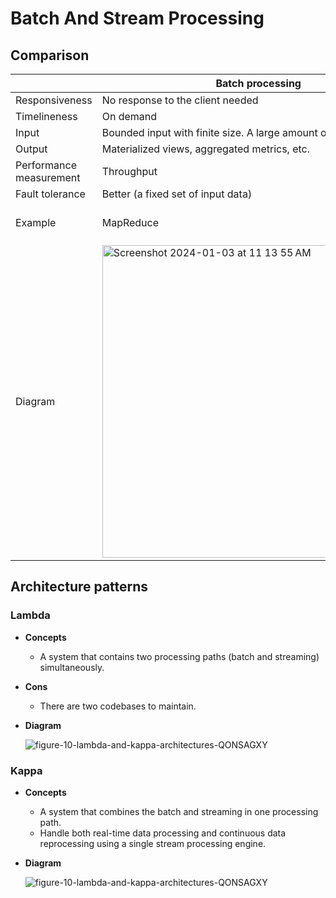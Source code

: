 # Batch And Stream Processing

## Comparison
| | Batch processing | Stream processing |
|----|----|----|
| Responsiveness | No response to the client needed | No response to the client needed |
| Timelineness | On demand | Real-time |
| Input | Bounded input with finite size. A large amount of data | Input has no boundary (infinite streams) |
| Output | Materialized views, aggregated metrics, etc. | Materialized views, aggregated metrics, etc. |
| Performance measurement | Throughput | Throughput, latency |
| Fault tolerance | Better (a fixed set of input data) | More challenging (the input data keeps flowing in) |
| Example | MapReduce | <li>Apache Storm<li>Apache Flink<li>Apache Spark |
| Diagram | <img width="500" alt="Screenshot 2024-01-03 at 11 13 55 AM" src="https://github.com/wuyichen24/system-design-knowledge/assets/8989447/07616a59-26a7-40ea-b42f-53f0d7dfc9cc"> | <img width="500" alt="Screenshot 2024-01-03 at 11 14 05 AM" src="https://github.com/wuyichen24/system-design-knowledge/assets/8989447/e4cd5c4a-1854-4584-bfab-803b6f19b50d"> |

## Architecture patterns
### Lambda
- **Concepts**
   - A system that contains two processing paths (batch and streaming) simultaneously.
- **Cons**
   - There are two codebases to maintain.
- **Diagram**
  
   ![figure-10-lambda-and-kappa-architectures-QONSAGXY](https://github.com/wuyichen24/system-design-knowledge/assets/8989447/da62affc-548a-4e68-ac3a-6f55246118f4)

### Kappa
- **Concepts**
   - A system that combines the batch and streaming in one processing path.
   - Handle both real-time data processing and continuous data reprocessing using a single stream processing engine.
- **Diagram**

   ![figure-10-lambda-and-kappa-architectures-QONSAGXY](https://github.com/wuyichen24/system-design-knowledge/assets/8989447/e8310c4a-5902-4be6-b9a5-d29cd97211c2)
